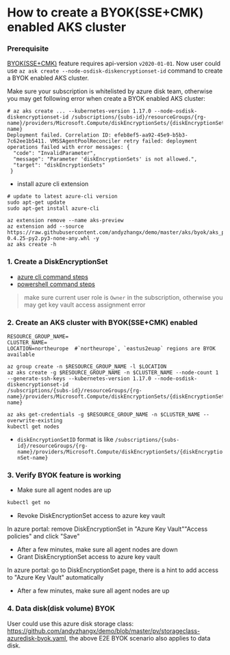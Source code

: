 # How to create a BYOK(SSE+CMK) enabled AKS cluster

### Prerequisite
[BYOK(SSE+CMK)](https://docs.microsoft.com/en-us/azure/virtual-machines/windows/disk-encryption) feature requires api-version `v2020-01-01`.
Now user could use `az ask create --node-osdisk-diskencryptionset-id` command to create a BYOK enabled AKS cluster.

Make sure your subscription is whitelisted by azure disk team, otherwise you may get following error when create a BYOK enabled AKS cluster:
```console
# az aks create ... --kubernetes-version 1.17.0 --node-osdisk-diskencryptionset-id /subscriptions/{subs-id}/resourceGroups/{rg-name}/providers/Microsoft.Compute/diskEncryptionSets/{diskEncryptionSet-name}
Deployment failed. Correlation ID: efeb8ef5-aa92-45e9-b5b3-7c62ee1b5411. VMSSAgentPoolReconciler retry failed: deployment operations failed with error messages: {
  "code": "InvalidParameter",
  "message": "Parameter 'diskEncryptionSets' is not allowed.",
  "target": "diskEncryptionSets"
 }
```

 - install azure cli extension
```
# update to latest azure-cli version
sudo apt-get update
sudo apt-get install azure-cli

az extension remove --name aks-preview
az extension add --source https://raw.githubusercontent.com/andyzhangx/demo/master/aks/byok/aks_preview-0.4.25-py2.py3-none-any.whl -y
az aks create -h
```
 
### 1. Create a DiskEncryptionSet
 - [azure cli command steps](./create-diskencryptionset.sh)
 - [powershell command steps](https://docs.microsoft.com/en-us/azure/virtual-machines/windows/disk-encryption)
> make sure current user role is `Owner` in the subscription, otherwise you may get key vault access assignment error

### 2. Create an AKS cluster with BYOK(SSE+CMK) enabled
```console
RESOURCE_GROUP_NAME=
CLUSTER_NAME=
LOCATION=northeurope  #`northeurope`, `eastus2euap` regions are BYOK available

az group create -n $RESOURCE_GROUP_NAME -l $LOCATION
az aks create -g $RESOURCE_GROUP_NAME -n $CLUSTER_NAME --node-count 1 --generate-ssh-keys --kubernetes-version 1.17.0 --node-osdisk-diskencryptionset-id 
/subscriptions/{subs-id}/resourceGroups/{rg-name}/providers/Microsoft.Compute/diskEncryptionSets/{diskEncryptionSet-name}

az aks get-credentials -g $RESOURCE_GROUP_NAME -n $CLUSTER_NAME --overwrite-existing
kubectl get nodes
```
 - `diskEncryptionSetID` format is like `/subscriptions/{subs-id}/resourceGroups/{rg-name}/providers/Microsoft.Compute/diskEncryptionSets/{diskEncryptionSet-name}`


### 3. Verify BYOK feature is working
 - Make sure all agent nodes are up
```sh
kubectl get no
```
 - Revoke DiskEncryptionSet access to azure key vault

In azure portal: remove DiskEncryptionSet in "Azure Key Vault"\"Access policies" and click "Save"
 - After a few minutes, make sure all agent nodes are down
 - Grant DiskEncryptionSet access to azure key vault

In azure portal: go to DiskEncryptionSet page, there is a hint to add access to "Azure Key Vault" automatically
 - After a few minutes, make sure all agent nodes are up

### 4. Data disk(disk volume) BYOK
User could use this azure disk storage class: https://github.com/andyzhangx/demo/blob/master/pv/storageclass-azuredisk-byok.yaml, the above E2E BYOK scenario also applies to data disk.
